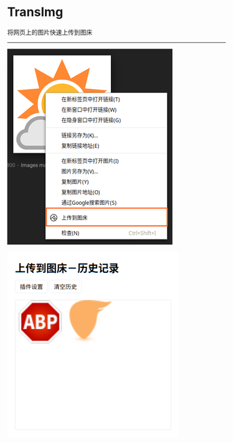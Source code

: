 # TransImg

将网页上的图片快速上传到图床

----

![./screenshots/context-menu.png](./screenshots/context-menu.png)


![./screenshots/popup.png](./screenshots/popup.png)